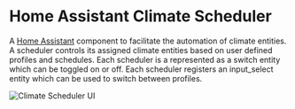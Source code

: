 # Home Assistant Climate Scheduler

A [Home Assistant](https://www.home-assistant.io/) component to facilitate the automation of climate entities. A scheduler controls its assigned climate entities based on user defined profiles and schedules. Each scheduler is a represented as a switch entity which can be toggled on or off. Each scheduler registers an input_select entity which can be used to switch between profiles.

![Climate Scheduler UI](https://github.com/FrancisLab/hass-climate-scheduler/blob/main/climate_scheduler.png)
